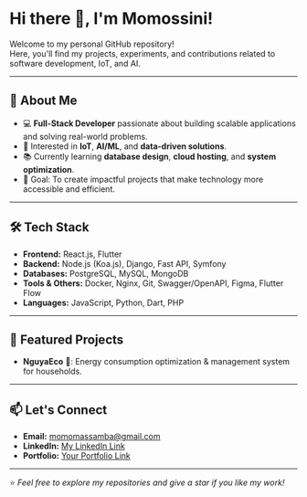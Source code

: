 # Hi there 👋, I'm Momossini!

Welcome to my personal GitHub repository!  
Here, you'll find my projects, experiments, and contributions related to software development, IoT, and AI.  

---

## 🚀 About Me  
- 💻 **Full-Stack Developer** passionate about building scalable applications and solving real-world problems.  
- 🤖 Interested in **IoT**, **AI/ML**, and **data-driven solutions**.  
- 📚 Currently learning **database design**, **cloud hosting**, and **system optimization**.  
- 🎯 Goal: To create impactful projects that make technology more accessible and efficient.  

---

## 🛠️ Tech Stack  
- **Frontend:** React.js, Flutter  
- **Backend:** Node.js (Koa.js), Django, Fast API, Symfony
- **Databases:** PostgreSQL, MySQL, MongoDB
- **Tools & Others:** Docker, Nginx, Git, Swagger/OpenAPI, Figma, Flutter Flow  
- **Languages:** JavaScript, Python, Dart, PHP

---

## 📌 Featured Projects  
- **NguyaEco** 🌱: Energy consumption optimization & management system for households.

---

## 📫 Let's Connect  
- **Email:** momomassamba@gmail.com  
- **LinkedIn:** [My LinkedIn Link](https://www.linkedin.com/in/m-marc-aurel-massamba-dilueki/)  
- **Portfolio:** [Your Portfolio Link](#)  

---

⭐️ *Feel free to explore my repositories and give a star if you like my work!*  

